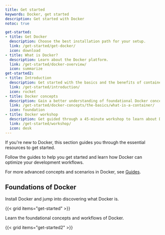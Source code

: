 ```yaml
---
title: Get started
keywords: Docker, get started
description: Get started with Docker
notoc: true

get-started:
- title: Get Docker
  description: Choose the best installation path for your setup.
  link: /get-started/get-docker/
  icon: download
- title: What is Docker?
  description: Learn about the Docker platform.
  link: /get-started/docker-overview/
  icon: summarize
get-started2:
- title: Introduction
  description: Get started with the basics and the benefits of containerizing your applications.
  link: /get-started/introduction/
  icon: rocket
- title: Docker concepts
  description: Gain a better understanding of foundational Docker concepts.
  link: /get-started/docker-concepts/the-basics/what-is-a-container/
  icon: foundation
- title: Docker workshop
  description: Get guided through a 45-minute workshop to learn about Docker.
  link: /get-started/workshop/
  icon: desk
---
```


If you're new to Docker, this section guides you through the essential resources to get started.

Follow the guides to help you get started and learn how Docker can optimize your development workflows. 

For more advanced concepts and scenarios in Docker, see [Guides](/guides/).

## Foundations of Docker

Install Docker and jump into discovering what Docker is. 

{{< grid items="get-started" >}}

Learn the foundational concepts and workflows of Docker.

{{< grid items="get-started2" >}}
